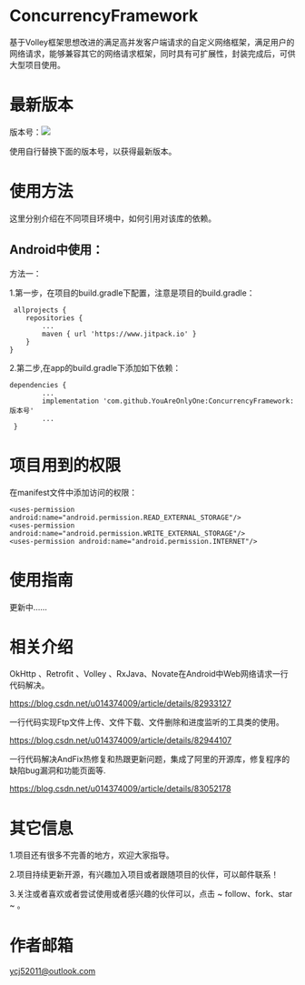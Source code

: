 # ConcurrencyFramework
基于Volley框架思想改进的满足高并发客户端请求的自定义网络框架，满足用户的网络请求，能够兼容其它的网络请求框架，同时具有可扩展性，封装完成后，可供大型项目使用。



# 最新版本

版本号：[![](https://www.jitpack.io/v/YouAreOnlyOne/ConcurrencyFramework.svg)](https://www.jitpack.io/#YouAreOnlyOne/ConcurrencyFramework)

使用自行替换下面的版本号，以获得最新版本。
    

# 使用方法

这里分别介绍在不同项目环境中，如何引用对该库的依赖。

## Android中使用：

方法一：

1.第一步，在项目的build.gradle下配置，注意是项目的build.gradle：

     allprojects {
		repositories {
			...
			maven { url 'https://www.jitpack.io' }
		}
	}
    
    
2.第二步,在app的build.gradle下添加如下依赖：

    dependencies {
            ...
            implementation 'com.github.YouAreOnlyOne:ConcurrencyFramework:版本号'
            ...
     }
    
    
 
# 项目用到的权限

  在manifest文件中添加访问的权限：
 

    <uses-permission android:name="android.permission.READ_EXTERNAL_STORAGE"/>
    <uses-permission android:name="android.permission.WRITE_EXTERNAL_STORAGE"/>
    <uses-permission android:name="android.permission.INTERNET"/>

   

 
# 使用指南
 
 更新中……
 
# 相关介绍


OkHttp 、Retrofit 、Volley 、RxJava、Novate在Android中Web网络请求一行代码解决。

https://blog.csdn.net/u014374009/article/details/82933127

一行代码实现Ftp文件上传、文件下载、文件删除和进度监听的工具类的使用。

https://blog.csdn.net/u014374009/article/details/82944107

一行代码解决AndFix热修复和热跟更新问题，集成了阿里的开源库，修复程序的缺陷bug漏洞和功能页面等.

https://blog.csdn.net/u014374009/article/details/83052178




# 其它信息

1.项目还有很多不完善的地方，欢迎大家指导。

2.项目持续更新开源，有兴趣加入项目或者跟随项目的伙伴，可以邮件联系！ 

3.关注或者喜欢或者尝试使用或者感兴趣的伙伴可以，点击 ~ follow、fork、star ~ 。

# 作者邮箱

ycj52011@outlook.com


